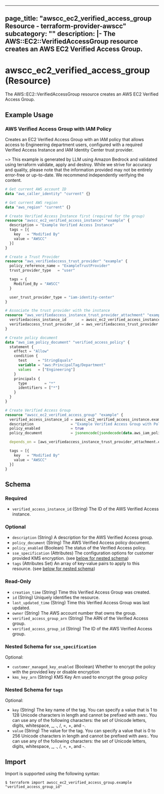 
---
page_title: "awscc_ec2_verified_access_group Resource - terraform-provider-awscc"
subcategory: ""
description: |-
  The AWS::EC2::VerifiedAccessGroup resource creates an AWS EC2 Verified Access Group.
---

# awscc_ec2_verified_access_group (Resource)

The AWS::EC2::VerifiedAccessGroup resource creates an AWS EC2 Verified Access Group.

## Example Usage

### AWS Verified Access Group with IAM Policy

Creates an EC2 Verified Access Group with an IAM policy that allows access to Engineering department users, configured with a required Verified Access Instance and IAM Identity Center trust provider.

~> This example is generated by LLM using Amazon Bedrock and validated using terraform validate, apply and destroy. While we strive for accuracy and quality, please note that the information provided may not be entirely error-free or up-to-date. We recommend independently verifying the content.

```terraform
# Get current AWS account ID
data "aws_caller_identity" "current" {}

# Get current AWS region
data "aws_region" "current" {}

# Create Verified Access Instance first (required for the group)
resource "awscc_ec2_verified_access_instance" "example" {
  description = "Example Verified Access Instance"
  tags = [{
    key   = "Modified By"
    value = "AWSCC"
  }]
}

# Create a Trust Provider
resource "aws_verifiedaccess_trust_provider" "example" {
  policy_reference_name = "ExampleTrustProvider"
  trust_provider_type   = "user"

  tags = {
    Modified_By = "AWSCC"
  }

  user_trust_provider_type = "iam-identity-center"
}

# Associate the trust provider with the instance
resource "aws_verifiedaccess_instance_trust_provider_attachment" "example" {
  verifiedaccess_instance_id       = awscc_ec2_verified_access_instance.example.verified_access_instance_id
  verifiedaccess_trust_provider_id = aws_verifiedaccess_trust_provider.example.id
}

# Create policy document
data "aws_iam_policy_document" "verified_access_policy" {
  statement {
    effect = "Allow"
    condition {
      test     = "StringEquals"
      variable = "aws:PrincipalTag/Department"
      values   = ["Engineering"]
    }
    principals {
      type        = "*"
      identifiers = ["*"]
    }
  }
}

# Create Verified Access Group
resource "awscc_ec2_verified_access_group" "example" {
  verified_access_instance_id = awscc_ec2_verified_access_instance.example.verified_access_instance_id
  description                 = "Example Verified Access Group with Policy"
  policy_enabled              = true
  policy_document             = jsonencode(jsondecode(data.aws_iam_policy_document.verified_access_policy.json))

  depends_on = [aws_verifiedaccess_instance_trust_provider_attachment.example]

  tags = [{
    key   = "Modified By"
    value = "AWSCC"
  }]
}
```

<!-- schema generated by tfplugindocs -->
## Schema

### Required

- `verified_access_instance_id` (String) The ID of the AWS Verified Access instance.

### Optional

- `description` (String) A description for the AWS Verified Access group.
- `policy_document` (String) The AWS Verified Access policy document.
- `policy_enabled` (Boolean) The status of the Verified Access policy.
- `sse_specification` (Attributes) The configuration options for customer provided KMS encryption. (see [below for nested schema](#nestedatt--sse_specification))
- `tags` (Attributes Set) An array of key-value pairs to apply to this resource. (see [below for nested schema](#nestedatt--tags))

### Read-Only

- `creation_time` (String) Time this Verified Access Group was created.
- `id` (String) Uniquely identifies the resource.
- `last_updated_time` (String) Time this Verified Access Group was last updated.
- `owner` (String) The AWS account number that owns the group.
- `verified_access_group_arn` (String) The ARN of the Verified Access group.
- `verified_access_group_id` (String) The ID of the AWS Verified Access group.

<a id="nestedatt--sse_specification"></a>
### Nested Schema for `sse_specification`

Optional:

- `customer_managed_key_enabled` (Boolean) Whether to encrypt the policy with the provided key or disable encryption
- `kms_key_arn` (String) KMS Key Arn used to encrypt the group policy


<a id="nestedatt--tags"></a>
### Nested Schema for `tags`

Optional:

- `key` (String) The key name of the tag. You can specify a value that is 1 to 128 Unicode characters in length and cannot be prefixed with aws:. You can use any of the following characters: the set of Unicode letters, digits, whitespace, _, ., /, =, +, and -.
- `value` (String) The value for the tag. You can specify a value that is 0 to 256 Unicode characters in length and cannot be prefixed with aws:. You can use any of the following characters: the set of Unicode letters, digits, whitespace, _, ., /, =, +, and -.

## Import

Import is supported using the following syntax:

```shell
$ terraform import awscc_ec2_verified_access_group.example "verified_access_group_id"
```
